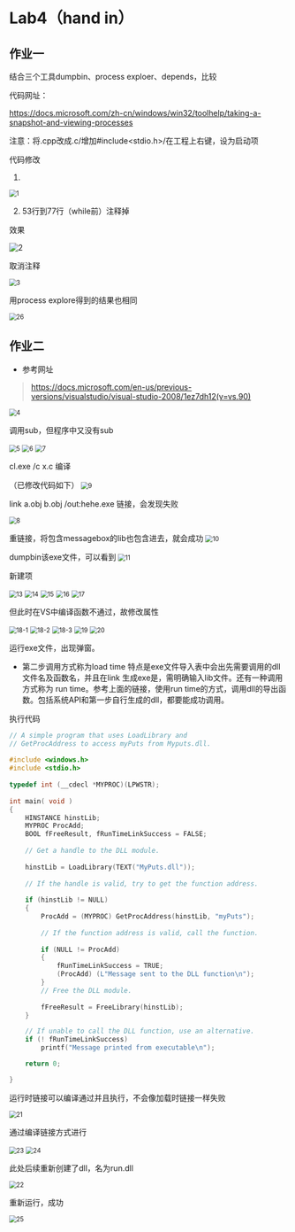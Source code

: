 # Lab4（hand in）

## 作业一

结合三个工具dumpbin、process exploer、depends，比较

代码网址：

 https://docs.microsoft.com/zh-cn/windows/win32/toolhelp/taking-a-snapshot-and-viewing-processes 

注意：将.cpp改成.c/增加#include<stdio.h>/在工程上右键，设为启动项

代码修改

1. 

<img src="pic\微信截图_20191216184614.png" alt="1" style="zoom:80%;" />

2. 53行到77行（while前）注释掉

效果

<img src="pic\微信截图_20191216184425.png" alt="2" style="zoom:100%;" />

取消注释

<img src="pic\微信截图_20191216190434.png" alt="3" style="zoom:80%;" />

用process explore得到的结果也相同

<img src="pic\26.png" alt="26" style="zoom:80%;" />

## 作业二

* 参考网址

> https://docs.microsoft.com/en-us/previous-versions/visualstudio/visual-studio-2008/1ez7dh12(v=vs.90)

<img src="pic\4.png" alt="4" style="zoom:80%;" />



调用sub，但程序中又没有sub

<img src="pic\5.png" alt="5" style="zoom:80%;" />

<img src="pic\6.png" alt="6" style="zoom:80%;" />

<img src="pic\7.png" alt="7" style="zoom:80%;" />

cl.exe /c x.c 编译

（已修改代码如下）
<img src="pic\9.png" alt="9" style="zoom:80%;" />

link a.obj b.obj /out:hehe.exe 链接，会发现失败

<img src="pic\8.png" alt="8" style="zoom:80%;" />

重链接，将包含messagebox的lib也包含进去，就会成功
<img src="pic\10.png" alt="10" style="zoom:80%;" />

dumpbin该exe文件，可以看到
<img src="pic\11.png" alt="11" style="zoom:80%;" />


新建项

<img src="pic\13.png" alt="13" style="zoom:80%;" />

<img src="pic\14.png" alt="14" style="zoom:80%;" />

<img src="pic\15.png" alt="15" style="zoom:80%;" />

<img src="pic\16.png" alt="16" style="zoom:80%;" />

<img src="pic\17.png" alt="17" style="zoom:80%;" />

但此时在VS中编译函数不通过，故修改属性

<img src="pic\18-1.png" alt="18-1" style="zoom:80%;" />



<img src="pic\18-2.png" alt="18-2" style="zoom:80%;" />



<img src="pic\18-3.png" alt="18-3" style="zoom:80%;" />



<img src="pic\19.png" alt="19" style="zoom:80%;" />



<img src="pic\20.png" alt="20" style="zoom:80%;" />

运行exe文件，出现弹窗。



* 第二步调用方式称为load time 特点是exe文件导入表中会出先需要调用的dll文件名及函数名，并且在link 生成exe是，需明确输入lib文件。还有一种调用方式称为 run time。参考上面的链接，使用run time的方式，调用dll的导出函数。包括系统API和第一步自行生成的dll，都要能成功调用。

执行代码

```c
// A simple program that uses LoadLibrary and 
// GetProcAddress to access myPuts from Myputs.dll. 
 
#include <windows.h> 
#include <stdio.h> 
 
typedef int (__cdecl *MYPROC)(LPWSTR); 
 
int main( void ) 
{ 
    HINSTANCE hinstLib; 
    MYPROC ProcAdd; 
    BOOL fFreeResult, fRunTimeLinkSuccess = FALSE; 
 
    // Get a handle to the DLL module.
 
    hinstLib = LoadLibrary(TEXT("MyPuts.dll")); 
 
    // If the handle is valid, try to get the function address.
 
    if (hinstLib != NULL) 
    { 
        ProcAdd = (MYPROC) GetProcAddress(hinstLib, "myPuts"); 
 
        // If the function address is valid, call the function.
 
        if (NULL != ProcAdd) 
        {
            fRunTimeLinkSuccess = TRUE;
            (ProcAdd) (L"Message sent to the DLL function\n"); 
        }
        // Free the DLL module.
 
        fFreeResult = FreeLibrary(hinstLib); 
    } 

    // If unable to call the DLL function, use an alternative.
    if (! fRunTimeLinkSuccess) 
        printf("Message printed from executable\n"); 

    return 0;

}
```

 运行时链接可以编译通过并且执行，不会像加载时链接一样失败

<img src="pic\21.png" alt="21" style="zoom:80%;" />

通过编译链接方式进行

<img src="pic\23.png" alt="23" style="zoom:80%;" />

<img src="pic\24.png" alt="24" style="zoom:80%;" />

此处后续重新创建了dll，名为run.dll

<img src="pic\22.png" alt="22" style="zoom:80%;" />

重新运行，成功

<img src="pic\25.png" alt="25" style="zoom:80%;" />